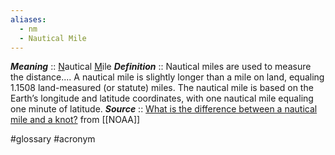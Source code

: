 ```yaml
---
aliases:
  - nm
  - Nautical Mile
---
```

***Meaning*** :: <u>N</u>autical <u>M</u>ile
***Definition***    :: Nautical miles are used to measure the distance.... A nautical mile is slightly longer than a mile on land, equaling 1.1508 land-measured (or statute) miles. The nautical mile is based on the Earth’s longitude and latitude coordinates, with one nautical mile equaling one minute of latitude.
***Source***         :: [What is the difference between a nautical mile and a knot?](https://oceanservice.noaa.gov/facts/nautical-mile-knot.html) from [[NOAA]]

#glossary #acronym